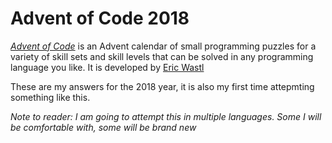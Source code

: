# Advent of Code 2018

[_Advent of Code_](https://adventofcode.com/) is an Advent calendar of small programming puzzles for a variety of skill sets and skill levels that can be solved in any programming language you like. It is developed by [Eric Wastl](http://was.tl/)

These are my answers for the 2018 year, it is also my first time attepmting something like this.

_Note to reader: I am going to attempt this in multiple languages. Some I will be comfortable with, some will be brand new_
